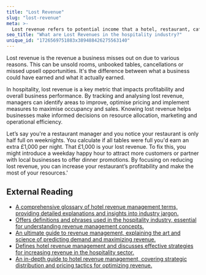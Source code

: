 ```yaml
---
title: "Lost Revenue"
slug: "lost-revenue"
meta: >-
  Lost revenue refers to potential income that a hotel, restaurant, cafe, or bar misses out on due to cancellations, no-shows, or unoccupied rooms and tables.
seo_title: "What are Lost Revenues in the hospitality industry?"
unique_id: "1726569751883x389488426275563140"
---
```


Lost revenue is the revenue a business misses out on due to various reasons. This can be unsold rooms, unbooked tables, cancellations or missed upsell opportunities. It's the difference between what a business could have earned and what it actually earned.

In hospitality, lost revenue is a key metric that impacts profitability and overall business performance. By tracking and analysing lost revenue, managers can identify areas to improve, optimise pricing and implement measures to maximise occupancy and sales. Knowing lost revenue helps businesses make informed decisions on resource allocation, marketing and operational efficiency.

Let’s say you're a restaurant manager and you notice your restaurant is only half full on weeknights. You calculate if all tables were full you'd earn an extra £1,000 per night. That £1,000 is your lost revenue. To fix this, you might introduce a weekday happy hour to attract more customers or partner with local businesses to offer dinner promotions. By focusing on reducing lost revenue, you can increase your restaurant’s profitability and make the most of your resources.'

## External Reading

- [A comprehensive glossary of hotel revenue management terms, providing detailed explanations and insights into industry jargon.](https://www.mylighthouse.com/resources/blog/hotel-revenue-management-glossary)
- [Offers definitions and phrases used in the hospitality industry, essential for understanding revenue management concepts.](https://ideas.com/tools-resources/hotel-glossary-terms/)
- [An ultimate guide to revenue management, explaining the art and science of predicting demand and maximizing revenue.](https://www.netsuite.com/portal/resource/articles/financial-management/revenue-management.shtml)
- [Defines hotel revenue management and discusses effective strategies for increasing revenue in the hospitality sector.](https://www.altexsoft.com/blog/hotel-revenue-management-solutions-best-practices-revenue-managers-role/)
- [An in-depth guide to hotel revenue management, covering strategic distribution and pricing tactics for optimizing revenue.](https://www.hotelnewsresource.com/article119366.html)